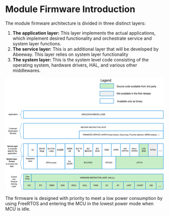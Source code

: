 # Module Firmware Introduction

The module firmware architecture is divided in three distinct layers:

1. **The application layer:** This layer implements the actual applications, which implement desired functionality and orchestrate service and system layer functions.
2. **The service layer:** This is an additional layer that will be developed by Abeeway. This layer relies on system layer functionality
3. **The system layer:** This is the system level code consisting of the operating system, hardware drivers, HAL, and various other middlewares.

<img src="./images/GeolocModule_FW_diagram.png" border="0" width="900" />

The firmware is designed with priority to meet a low power consumption by using FreeRTOS and entering the MCU in the lowest power mode when MCU is idle.